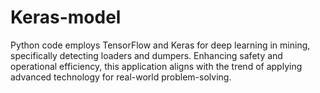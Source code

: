 # Keras-model
 Python code employs TensorFlow and Keras for deep learning in mining, specifically detecting loaders and dumpers. Enhancing safety and operational efficiency, this application aligns with the trend of applying advanced technology for real-world problem-solving.
